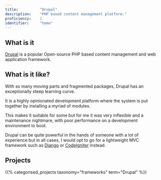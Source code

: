 ```yaml
---
title: 			"Drupal"
description: 	"PHP based content management platform."
proficiency:	1
identifier:		"home"
---
```


## What is it
[Drupal](https://www.drupal.org/) is a popular Open-source PHP based content management and web application framework.

## What is it like?
With so many moving parts and fragmented packages, Drupal has an exceptionally steep learning curve.

It is a highly opinionated development platform where the system is put together by installing a myriad of modules. 

This makes it suitable for some but for me it was very inflexible and a maintenance nightmare, with poor performance on a development environment to boot.

Drupal can be quite powerful in the hands of someone with a lot of experience but in all cases, I would opt to go for a lightweight MVC framework such as [Django](/frameworks/django) or [CodeIgniter](/frameworks/codeigniter) instead.

## Projects
{{% categorised_projects taxonomy="frameworks" term="Drupal" %}}